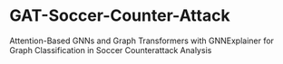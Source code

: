 # GAT-Soccer-Counter-Attack
Attention-Based GNNs and Graph Transformers with GNNExplainer for Graph Classification in Soccer Counterattack Analysis
